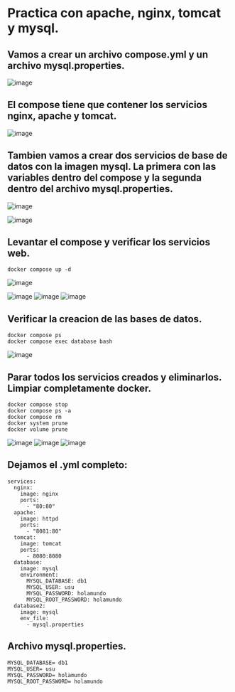 # Practica con apache, nginx, tomcat y mysql.
## Vamos a crear un archivo compose.yml y un archivo mysql.properties.
![image](https://github.com/julianzanetti/Docker-Udemy/assets/134458575/f31cbf4c-b317-40d0-ba52-24be1f7f8c2c)

## El compose tiene que contener los servicios nginx, apache y tomcat.
![image](https://github.com/julianzanetti/Docker-Udemy/assets/134458575/9eceefd7-1189-4e0c-b13e-e4d989a31fe9)

## Tambien vamos a crear dos servicios de base de datos con la imagen mysql. La primera con las variables dentro del compose y la segunda dentro del archivo mysql.properties.
![image](https://github.com/julianzanetti/Docker-Udemy/assets/134458575/9c560c5a-3993-4f4b-83ad-e6fbd1030573)

![image](https://github.com/julianzanetti/Docker-Udemy/assets/134458575/e1d55d8c-0060-47f9-a176-e20d5f57cfec)

## Levantar el compose y verificar los servicios web.
```
docker compose up -d
```
![image](https://github.com/julianzanetti/Docker-Udemy/assets/134458575/7e9698cb-38ad-492b-8b9a-9a641fd83de8)

![image](https://github.com/julianzanetti/Docker-Udemy/assets/134458575/3d7e7153-96e2-400c-8669-e690c1599071)
![image](https://github.com/julianzanetti/Docker-Udemy/assets/134458575/348bf29d-bd6c-4fd8-b42a-793e3b54873b)
![image](https://github.com/julianzanetti/Docker-Udemy/assets/134458575/6d3f6841-9a2c-4239-a4e6-b7e2fdbd909d)

## Verificar la creacion de las bases de datos.
```
docker compose ps
docker compose exec database bash
```
![image](https://github.com/julianzanetti/Docker-Udemy/assets/134458575/1e36b8f3-05ba-4a12-95d2-654fd1940208)

## Parar todos los servicios creados y eliminarlos. Limpiar completamente docker.
```
docker compose stop 
docker compose ps -a
docker compose rm
docker system prune
docker volume prune
```
![image](https://github.com/julianzanetti/Docker-Udemy/assets/134458575/f07f4171-1493-4591-936e-bff17603656a)
![image](https://github.com/julianzanetti/Docker-Udemy/assets/134458575/c623a197-b569-40ac-969c-d41843cd6543)
![image](https://github.com/julianzanetti/Docker-Udemy/assets/134458575/19a7a5aa-d1a9-4f96-a4f9-1bbe962c2409)

## Dejamos el .yml completo:
```
services:
  nginx:
    image: nginx
    ports:
      - "80:80"
  apache:
    image: httpd
    ports:
      - "8081:80"
  tomcat:
    image: tomcat
    ports:
      - 8080:8080
  database:
    image: mysql
    environment:
      MYSQL_DATABASE: db1
      MYSQL_USER: usu
      MYSQL_PASSWORD: holamundo
      MYSQL_ROOT_PASSWORD: holamundo
  database2:
    image: mysql
    env_file:
      - mysql.properties
```

## Archivo mysql.properties.
```
MYSQL_DATABASE= db1
MYSQL_USER= usu
MYSQL_PASSWORD= holamundo
MYSQL_ROOT_PASSWORD= holamundo
```
